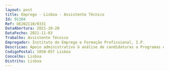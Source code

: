 ```yaml
--- 
layout: post
title: Emprego - Lisboa - Assistente Técnico
Id: 91104
Ref: OE202110/0331
DataAbertura: 2021-10-20
DataFecho: 2021-11-03
Trabalho: Assistente Técnico
Empregador: Instituto do Emprego e Formação Profissional, I.P.
Descricao: Apoio administrativo à análise de candidaturas a Programas e Medidas.
CodigoPostal: 1050-057 Lisboa
Concelho: Lisboa
Distrito: Lisboa
--- 
```

